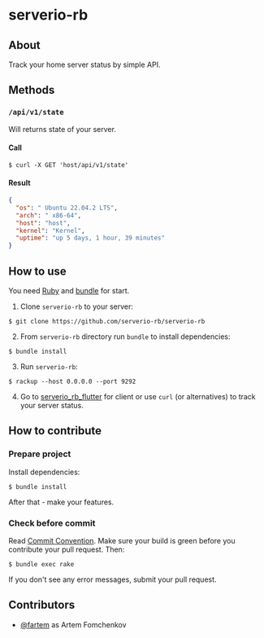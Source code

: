 # serverio-rb

## About

Track your home server status by simple API.

## Methods

### `/api/v1/state`

Will returns state of your server.

#### Call

```shell
$ curl -X GET 'host/api/v1/state'
```

#### Result

```json
{
  "os": " Ubuntu 22.04.2 LTS",
  "arch": " x86-64",
  "host": "host",
  "kernel": "Kernel",
  "uptime": "up 5 days, 1 hour, 39 minutes"
}
```

## How to use

You need [Ruby](https://www.ruby-lang.org) and [bundle](https://bundler.io) for start.

1. Clone `serverio-rb` to your server:

```shell
$ git clone https://github.com/serverio-rb/serverio-rb
```

2. From `serverio-rb` directory run `bundle` to install dependencies:

```shell
$ bundle install
```

3. Run `serverio-rb`:

```shell
$ rackup --host 0.0.0.0 --port 9292
```

4. Go to [serverio_rb_flutter](https://github.com/serverio-rb/serverio_rb_flutter) for client or use `curl` (or
   alternatives) to track your server status.

## How to contribute

### Prepare project

Install dependencies:

```shell
$ bundle install
```

After that - make your features.

### Check before commit

Read [Commit Convention](./COMMIT_CONVENTION.md). Make sure your build is green before you contribute your pull request.
Then:

```shell
$ bundle exec rake
```

If you don't see any error messages, submit your pull request.

## Contributors

* [@fartem](https://github.com/fartem) as Artem Fomchenkov
